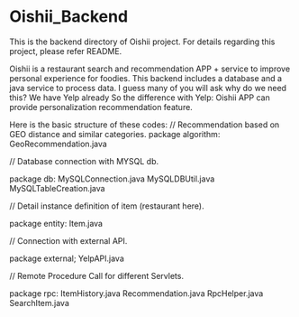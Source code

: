 # Oishii_Backend
This is the backend directory of Oishii project. For details regarding this project, please refer README.

Oishii is a restaurant search and recommendation APP + service to improve personal experience for foodies. 
This backend includes a database and a java service to process data. 
I guess many of you will ask why do we need this? We have Yelp already
So the difference with Yelp: Oishii APP can provide personalization recommendation feature.

Here is the basic structure of these codes:
// Recommendation based on GEO distance and similar categories.
package algorithm:
	GeoRecommendation.java

// Database connection with MYSQL db.

package db:
	MySQLConnection.java
	MySQLDBUtil.java
	MySQLTableCreation.java
	
// Detail instance definition of item (restaurant here).

package entity:
	Item.java

// Connection with external API.

package external;
	YelpAPI.java
	
// Remote Procedure Call for different Servlets.

package rpc:
	ItemHistory.java
	Recommendation.java
	RpcHelper.java
	SearchItem.java
	
